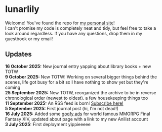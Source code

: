 # lunarlily

Welcome! You've found the repo for [my personal site](https://lunarlily.neocities.org)!  
I can't promise my code is completely neat and tidy, but feel free to take a look around regardless. If you have any questions, drop them in my guestbook or my email!

## Updates

**16 October 2025:** New journal entry yapping about library books + new TOTW  
**9 October 2025:** New TOTW! Working on several bigger things behind the scenes, life got busy for a bit so I have nothing to show yet but they're coming  
**25 September 2025:** New TOTW, reorganized the archive to be in reverse chronological order (newest to oldest). a few housekeeping things too  
**11 September 2025:** An RSS feed is born! [Subscribe here!](https://lunarlily.neocities.org/rss.xml)  
**5 September 2025:** First journal post (hi, I'm not dead!)  
**16 July 2025:** Added some [goofy ads](https://bootlegdomain.neocities.org/home) for world famous MMORPG Final Fantasy XIV, updated about page with a link to my new Anilist account  
**3 July 2025:** First deployment yippieeeee
